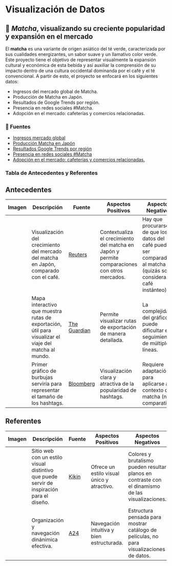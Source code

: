 # Visualización de Datos
## 🍵 *Matcha*, visualizando su creciente popularidad y expansión en el mercado 

El **matcha** es una variante de origen asiático del té verde, caracterizada por sus cualidades energizantes, un sabor suave y un llamativo color verde. Este proyecto tiene el objetivo de representar visualmente la expansión cultural y económica de esta bebida y así auxiliar la comprensión de su impacto dentro de una cultura occidental dominanda por el café y el té convencional. A partir de esto, el proyecto se enfocará en los siguientes datos:

* Ingresos del mercado global de Matcha.
* Producción de Matcha en Japón.
* Resultados de Google Trends por región.
* Presencia en redes sociales #Matcha.
* Adopción en el mercado: cafeterías y comercios relacionadas.

### 🍃 Fuentes

* [Ingresos mercado global](https://www.grandviewresearch.com/industry-analysis/matcha-market)
* [Producción Matcha en Japón](https://www.theguardian.com/food/2025/apr/05/skyrocketing-demand-for-matcha-raises-fears-of-shortage-in-japan?utm_source=chatgpt.com)
* [Resultados Google Trends por región](https://trends.google.com/trends/explore?q=matcha%20tea)
* [Presencia en redes sociales #Matcha](https://tastewise.io/foodtrends/matcha)
* [Adopción en el mercado: cafeterías y comercios relacionadas.](https://www.fortunebusinessinsights.com/matcha-tea-market-102277)

### Tabla de Antecedentes y Referentes



## Antecedentes

| Imagen | Descripción | Fuente | Aspectos Positivos | Aspectos Negativos |
|--------|-------------|--------|--------------------|--------------------|
|        | Visualización del crecimiento del mercado del matcha en Japón, comparado con el café. | [Reuters](https://www.reuters.com/graphics/JAPAN-YEN/EXPLAINER/xmvjnxjmbvr/) | Contextualiza el crecimiento del matcha en Japón y permite comparaciones con otros mercados. | Hay que procurarse de que los datos del café puedan ser comparados al matcha (quizás solo considerar café instánteo). |
|        | Mapa interactivo que muestra rutas de exportación, útil para visualizar el viaje del matcha al mundo. | [The Guardian](https://www.theguardian.com/world/ng-interactive/2025/mar/05/shadow-fleets-subaquatic-sabotage-europe-undersea-internet-cables-under-attack) | Permite visualizar rutas de exportación de manera detallada. | La complejidad del gráfico puede dificultar el seguimiento de múltiples líneas. |
|        | Primer gráfico de burbujas serviría para representar el tamaño de los hashtags. | [Bloomberg](https://www.bloomberg.com/graphics/2025-cancer-treatment-costs/) | Visualización clara y atractiva de la popularidad de hashtags. | Requiere adaptación para aplicarse al contexto del matcha (no comparativo). |

## Referentes

| Imagen | Descripción | Fuente | Aspectos Positivos | Aspectos Negativos |
|--------|-------------|--------|--------------------|--------------------|
|        | Sitio web con un estilo visual distintivo que puede servir de inspiración para el diseño. | [Kikin](https://www.kikin.io/) | Ofrece un estilo visual único y atractivo. | Colores y brutalismo pueden resultar planos en contraste con el dinamismo de las visualizaciones. |
|        | Organización y navegación dinánimica efectiva. | [A24](https://a24films.com/) | Navegación intuitiva y bien estructurada. | Estructura pensada para mostrar catálogo de películas, no para visualizaciones de datos. |


  
